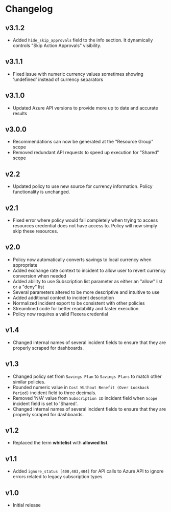 # Changelog

## v3.1.2

- Added `hide_skip_approvals` field to the info section. It dynamically controls "Skip Action Approvals" visibility.

## v3.1.1

- Fixed issue with numeric currency values sometimes showing 'undefined' instead of currency separators

## v3.1.0

- Updated Azure API versions to provide more up to date and accurate results

## v3.0.0

- Recommendations can now be generated at the "Resource Group" scope
- Removed redundant API requests to speed up execution for "Shared" scope

## v2.2

- Updated policy to use new source for currency information. Policy functionality is unchanged.

## v2.1

- Fixed error where policy would fail completely when trying to access resources credential does not have access to. Policy will now simply skip these resources.

## v2.0

- Policy now automatically converts savings to local currency when appropriate
- Added exchange rate context to incident to allow user to revert currency conversion when needed
- Added ability to use Subscription list parameter as either an "allow" list or a "deny" list
- Several parameters altered to be more descriptive and intuitive to use
- Added additional context to incident description
- Normalized incident export to be consistent with other policies
- Streamlined code for better readability and faster execution
- Policy now requires a valid Flexera credential

## v1.4

- Changed internal names of several incident fields to ensure that they are properly scraped for dashboards.

## v1.3

- Changed policy set from `Savings Plan` to `Savings Plans` to match other similar policies.
- Rounded numeric value in `Cost Without Benefit (Over Lookback Period)` incident field to three decimals.
- Removed 'N/A' value from `Subscription ID` incident field when `Scope` incident field is set to 'Shared'.
- Changed internal names of several incident fields to ensure that they are properly scraped for dashboards.

## v1.2

- Replaced the term **whitelist** with **allowed list**.

## v1.1

- Added `ignore_status [400,403,404]` for API calls to Azure API to ignore errors related to legacy subscription types

## v1.0

- Initial release
